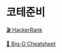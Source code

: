 # 코테준비

[🎬 HackerRank](https://www.youtube.com/@HackerrankOfficial/playlists)

[📜 Big-O Cheatsheet](https://www.bigocheatsheet.com/)
